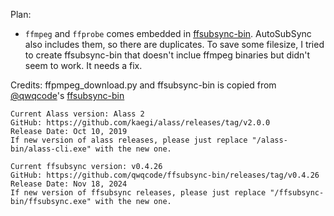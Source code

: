 
Plan:
  -  `ffmpeg` and `ffprobe` comes embedded in [ffsubsync-bin](https://github.com/qwqcode/ffsubsync-bin). AutoSubSync also includes them, so there are duplicates. To save some filesize, I tried to create ffsubsync-bin that doesn't inclue ffmpeg binaries but didn't seem to work. It needs a fix.

Credits:
ffpmpeg_download.py and ffsubsync-bin is copied from [@qwqcode](https://github.com/qwqcode)'s [ffsubsync-bin](https://github.com/qwqcode/ffsubsync-bin)

```
Current Alass version: Alass 2
GitHub: https://github.com/kaegi/alass/releases/tag/v2.0.0
Release Date: Oct 10, 2019
If new version of alass releases, please just replace "/alass-bin/alass-cli.exe" with the new one.
```

```
Current ffsubsync version: v0.4.26
GitHub: https://github.com/qwqcode/ffsubsync-bin/releases/tag/v0.4.26
Release Date: Nov 18, 2024
If new version of ffsubsync releases, please just replace "/ffsubsync-bin/ffsubsync.exe" with the new one.
```
